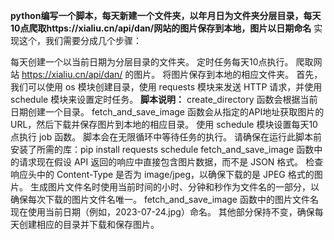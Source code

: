 **python编写一个脚本，每天新建一个文件夹，以年月日为文件夹分层目录，每天10点爬取https://xialiu.cn/api/dan/网站的图片保存到本地，图片以日期命名**
实现这个，我们需要分成几个步骤：

每天创建一个以当前日期为分层目录的文件夹。
定时任务每天10点执行。
爬取网站 https://xialiu.cn/api/dan/ 的图片。
将图片保存到本地的相应文件夹。
首先，我们可以使用 os 模块创建目录，使用 requests 模块来发送 HTTP 请求，并使用 schedule 模块来设置定时任务。
**脚本说明：**
create_directory 函数会根据当前日期创建一个目录。
fetch_and_save_image 函数会从指定的API地址获取图片的URL，然后下载并保存图片到本地的相应目录。
使用 schedule 模块设置每天10点执行 job 函数。
脚本会在无限循环中等待任务的执行。
请确保在运行此脚本前安装了所需的库：pip install requests schedule
fetch_and_save_image 函数中的请求现在假设 API 返回的响应中直接包含图片数据，而不是 JSON 格式。
检查响应头中的 Content-Type 是否为 image/jpeg，以确保下载的是 JPEG 格式的图片。
生成图片文件名时使用当前时间的小时、分钟和秒作为文件名的一部分，以确保每次下载的图片文件名唯一。
fetch_and_save_image 函数中的图片文件名现在使用当前日期（例如，2023-07-24.jpg）命名。
其他部分保持不变，确保每天创建相应的目录并下载和保存图片。
